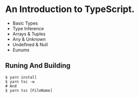 # An Introduction to TypeScript.

- Basic Types
- Type Inference
- Arrays & Tuples
- Any & Unknown
- Undefined & Null
- Eunums


## Runing And Building
```shell
$ yarn install
$ yarn tsc -w
# And
$ yarn tsc [FileName]
```